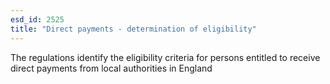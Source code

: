 ```yaml
---
esd_id: 2525
title: "Direct payments - determination of eligibility"
---
```


The regulations identify the eligibility criteria for persons entitled to receive direct payments from local authorities in England

